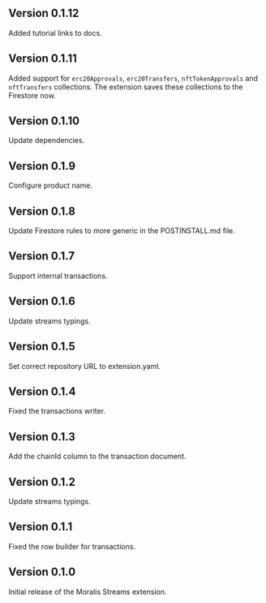 ## Version 0.1.12

Added tutorial links to docs.

## Version 0.1.11

Added support for `erc20Approvals`, `erc20Transfers`, `nftTokenApprovals` and `nftTransfers` collections. The extension saves these collections to the Firestore now.

## Version 0.1.10

Update dependencies.

## Version 0.1.9

Configure product name.

## Version 0.1.8

Update Firestore rules to more generic in the POSTINSTALL.md file.

## Version 0.1.7

Support internal transactions.

## Version 0.1.6

Update streams typings.

## Version 0.1.5

Set correct repository URL to extension.yaml.

## Version 0.1.4

Fixed the transactions writer.

## Version 0.1.3

Add the chainId column to the transaction document.

## Version 0.1.2

Update streams typings.

## Version 0.1.1

Fixed the row builder for transactions.

## Version 0.1.0

Initial release of the Moralis Streams extension.

